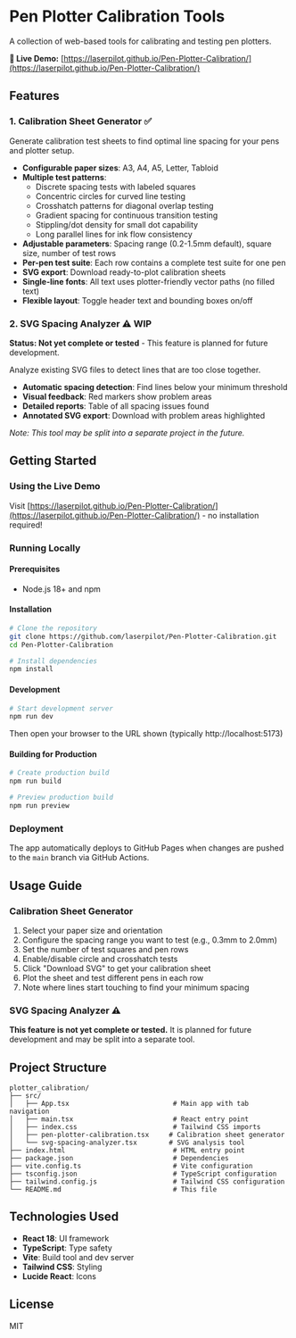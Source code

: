 # Pen Plotter Calibration Tools

A collection of web-based tools for calibrating and testing pen plotters.

**🔗 Live Demo:** [https://laserpilot.github.io/Pen-Plotter-Calibration/](https://laserpilot.github.io/Pen-Plotter-Calibration/)

## Features

### 1. Calibration Sheet Generator ✅
Generate calibration test sheets to find optimal line spacing for your pens and plotter setup.

- **Configurable paper sizes**: A3, A4, A5, Letter, Tabloid
- **Multiple test patterns**:
  - Discrete spacing tests with labeled squares
  - Concentric circles for curved line testing
  - Crosshatch patterns for diagonal overlap testing
  - Gradient spacing for continuous transition testing
  - Stippling/dot density for small dot capability
  - Long parallel lines for ink flow consistency
- **Adjustable parameters**: Spacing range (0.2-1.5mm default), square size, number of test rows
- **Per-pen test suite**: Each row contains a complete test suite for one pen
- **SVG export**: Download ready-to-plot calibration sheets
- **Single-line fonts**: All text uses plotter-friendly vector paths (no filled text)
- **Flexible layout**: Toggle header text and bounding boxes on/off

### 2. SVG Spacing Analyzer ⚠️ WIP
**Status: Not yet complete or tested** - This feature is planned for future development.

Analyze existing SVG files to detect lines that are too close together.

- **Automatic spacing detection**: Find lines below your minimum threshold
- **Visual feedback**: Red markers show problem areas
- **Detailed reports**: Table of all spacing issues found
- **Annotated SVG export**: Download with problem areas highlighted

*Note: This tool may be split into a separate project in the future.*

## Getting Started

### Using the Live Demo

Visit [https://laserpilot.github.io/Pen-Plotter-Calibration/](https://laserpilot.github.io/Pen-Plotter-Calibration/) - no installation required!

### Running Locally

#### Prerequisites
- Node.js 18+ and npm

#### Installation

```bash
# Clone the repository
git clone https://github.com/laserpilot/Pen-Plotter-Calibration.git
cd Pen-Plotter-Calibration

# Install dependencies
npm install
```

#### Development

```bash
# Start development server
npm run dev
```

Then open your browser to the URL shown (typically http://localhost:5173)

#### Building for Production

```bash
# Create production build
npm run build

# Preview production build
npm run preview
```

### Deployment

The app automatically deploys to GitHub Pages when changes are pushed to the `main` branch via GitHub Actions.

## Usage Guide

### Calibration Sheet Generator

1. Select your paper size and orientation
2. Configure the spacing range you want to test (e.g., 0.3mm to 2.0mm)
3. Set the number of test squares and pen rows
4. Enable/disable circle and crosshatch tests
5. Click "Download SVG" to get your calibration sheet
6. Plot the sheet and test different pens in each row
7. Note where lines start touching to find your minimum spacing

### SVG Spacing Analyzer ⚠️

**This feature is not yet complete or tested.** It is planned for future development and may be split into a separate tool.

## Project Structure

```
plotter_calibration/
├── src/
│   ├── App.tsx                          # Main app with tab navigation
│   ├── main.tsx                         # React entry point
│   ├── index.css                        # Tailwind CSS imports
│   ├── pen-plotter-calibration.tsx     # Calibration sheet generator
│   └── svg-spacing-analyzer.tsx        # SVG analysis tool
├── index.html                           # HTML entry point
├── package.json                         # Dependencies
├── vite.config.ts                       # Vite configuration
├── tsconfig.json                        # TypeScript configuration
├── tailwind.config.js                   # Tailwind CSS configuration
└── README.md                            # This file
```

## Technologies Used

- **React 18**: UI framework
- **TypeScript**: Type safety
- **Vite**: Build tool and dev server
- **Tailwind CSS**: Styling
- **Lucide React**: Icons

## License

MIT
